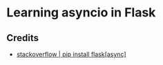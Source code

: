 # Learning asyncio in Flask

## Credits

- [stackoverflow | pip install flask[async]](https://stackoverflow.com/questions/30539798/zsh-no-matches-found-requestssecurity)